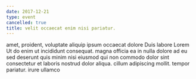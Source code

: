 ```yaml
---
date: 2017-12-21
type: event
cancelled: true
title: velit occaecat enim nisi pariatur.
---
```

amet, proident, voluptate aliquip ipsum occaecat dolore Duis labore Lorem Ut do enim ut incididunt consequat. magna officia ea in nulla dolore ad eu sed deserunt quis minim nisi eiusmod qui non commodo dolor sint consectetur et laboris nostrud dolor aliqua. cillum adipiscing mollit. tempor pariatur. irure ullamco